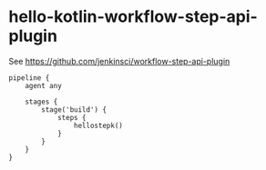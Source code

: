 # hello-kotlin-workflow-step-api-plugin
See https://github.com/jenkinsci/workflow-step-api-plugin

    pipeline {
        agent any

        stages {
            stage('build') {
                steps {
                    hellostepk()
                }
            }
        }
    }

